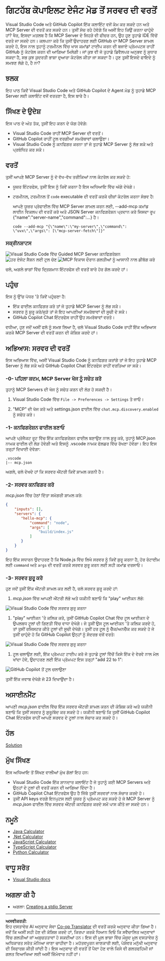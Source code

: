 <!--
CO_OP_TRANSLATOR_METADATA:
{
  "original_hash": "d940b5e0af75e3a3a4d1c3179120d1d9",
  "translation_date": "2025-08-26T17:34:57+00:00",
  "source_file": "03-GettingStarted/04-vscode/README.md",
  "language_code": "pa"
}
-->
# ਗਿਟਹੱਬ ਕੋਪਾਇਲਟ ਏਜੰਟ ਮੋਡ ਤੋਂ ਸਰਵਰ ਦੀ ਵਰਤੋਂ

Visual Studio Code ਅਤੇ GitHub Copilot ਇੱਕ ਕਲਾਇੰਟ ਵਜੋਂ ਕੰਮ ਕਰ ਸਕਦੇ ਹਨ ਅਤੇ MCP Server ਦੀ ਵਰਤੋਂ ਕਰ ਸਕਦੇ ਹਨ। ਤੁਸੀਂ ਸੋਚ ਰਹੇ ਹੋਵੋਗੇ ਕਿ ਅਸੀਂ ਇਹ ਕਿਉਂ ਕਰਨਾ ਚਾਹੁੰਦੇ ਹਾਂ? ਖੈਰ, ਇਸਦਾ ਮਤਲਬ ਹੈ ਕਿ MCP Server ਦੇ ਜਿਹੜੇ ਵੀ ਫੀਚਰ ਹਨ, ਉਹ ਹੁਣ ਤੁਹਾਡੇ IDE ਵਿੱਚੋਂ ਵਰਤੇ ਜਾ ਸਕਦੇ ਹਨ। ਕਲਪਨਾ ਕਰੋ ਕਿ ਤੁਸੀਂ ਉਦਾਹਰਣ ਲਈ GitHub ਦਾ MCP Server ਸ਼ਾਮਲ ਕਰਦੇ ਹੋ, ਇਸ ਨਾਲ ਤੁਹਾਨੂੰ ਟਰਮੀਨਲ ਵਿੱਚ ਖਾਸ ਕਮਾਂਡਾਂ ਟਾਈਪ ਕਰਨ ਦੀ ਬਜਾਏ ਪ੍ਰੋਮਪਟਸ ਰਾਹੀਂ GitHub ਨੂੰ ਕੰਟਰੋਲ ਕਰਨ ਦੀ ਆਗਿਆ ਮਿਲੇਗੀ। ਜਾਂ ਕੁਝ ਵੀ ਜੋ ਤੁਹਾਡੇ ਡਿਵੈਲਪਰ ਅਨੁਭਵ ਨੂੰ ਸੁਧਾਰ ਸਕਦਾ ਹੈ, ਸਭ ਕੁਝ ਕੁਦਰਤੀ ਭਾਸ਼ਾ ਦੁਆਰਾ ਕੰਟਰੋਲ ਕੀਤਾ ਜਾ ਸਕਦਾ ਹੈ। ਹੁਣ ਤੁਸੀਂ ਇਸਦੇ ਫਾਇਦੇ ਨੂੰ ਸਮਝਣ ਲੱਗੇ ਹੋ, ਹੈ ਨਾ?

## ਝਲਕ

ਇਹ ਪਾਠ ਕਿਵੇਂ Visual Studio Code ਅਤੇ GitHub Copilot ਦੇ Agent ਮੋਡ ਨੂੰ ਤੁਹਾਡੇ MCP Server ਲਈ ਕਲਾਇੰਟ ਵਜੋਂ ਵਰਤਣਾ ਹੈ, ਇਸ ਬਾਰੇ ਹੈ।

## ਸਿੱਖਣ ਦੇ ਉਦੇਸ਼

ਇਸ ਪਾਠ ਦੇ ਅੰਤ ਤੱਕ, ਤੁਸੀਂ ਇਹ ਕਰਨ ਦੇ ਯੋਗ ਹੋਵੋਗੇ:

- Visual Studio Code ਰਾਹੀਂ MCP Server ਦੀ ਵਰਤੋਂ।
- GitHub Copilot ਰਾਹੀਂ ਟੂਲ ਵਰਗੀਆਂ ਸਮਰੱਥਾਵਾਂ ਚਲਾਉਣਾ।
- Visual Studio Code ਨੂੰ ਕਨਫਿਗਰ ਕਰਨਾ ਤਾਂ ਜੋ ਤੁਹਾਡੇ MCP Server ਨੂੰ ਲੱਭ ਸਕੇ ਅਤੇ ਪ੍ਰਬੰਧਿਤ ਕਰ ਸਕੇ।

## ਵਰਤੋਂ

ਤੁਸੀਂ ਆਪਣੇ MCP Server ਨੂੰ ਦੋ ਵੱਖ-ਵੱਖ ਤਰੀਕਿਆਂ ਨਾਲ ਕੰਟਰੋਲ ਕਰ ਸਕਦੇ ਹੋ:

- ਯੂਜ਼ਰ ਇੰਟਰਫੇਸ, ਤੁਸੀਂ ਇਸ ਨੂੰ ਕਿਵੇਂ ਕਰਨਾ ਹੈ ਇਸ ਅਧਿਆਇ ਵਿੱਚ ਅੱਗੇ ਦੇਖੋਗੇ।
- ਟਰਮੀਨਲ, ਟਰਮੀਨਲ ਤੋਂ `code` executable ਦੀ ਵਰਤੋਂ ਕਰਕੇ ਚੀਜ਼ਾਂ ਕੰਟਰੋਲ ਕਰਨਾ ਸੰਭਵ ਹੈ:

  ਆਪਣੇ ਯੂਜ਼ਰ ਪ੍ਰੋਫਾਈਲ ਵਿੱਚ MCP Server ਸ਼ਾਮਲ ਕਰਨ ਲਈ, --add-mcp ਕਮਾਂਡ ਲਾਈਨ ਵਿਕਲਪ ਦੀ ਵਰਤੋਂ ਕਰੋ ਅਤੇ JSON Server ਕਨਫਿਗਰੇਸ਼ਨ ਪ੍ਰਦਾਨ ਕਰੋ ਜਿਸਦਾ ਰੂਪ {\"name\":\"server-name\",\"command\":...} ਹੈ।

  ```
  code --add-mcp "{\"name\":\"my-server\",\"command\": \"uvx\",\"args\": [\"mcp-server-fetch\"]}"
  ```

### ਸਕ੍ਰੀਨਸ਼ਾਟਸ

![Visual Studio Code ਵਿੱਚ Guided MCP Server ਕਨਫਿਗਰੇਸ਼ਨ](../../../../translated_images/chat-mode-agent.729a22473f822216dd1e723aaee1f7d4a2ede571ee0948037a2d9357a63b9d0b.pa.png)
![ਹਰ ਏਜੰਟ ਸੈਸ਼ਨ ਲਈ ਟੂਲ ਚੋਣ](../../../../translated_images/agent-mode-select-tools.522c7ba5df0848f8f0d1e439c2e96159431bc620cb39ccf3f5dc611412fd0006.pa.png)
![MCP ਵਿਕਾਸ ਦੌਰਾਨ ਗਲਤੀਆਂ ਨੂੰ ਆਸਾਨੀ ਨਾਲ ਡੀਬੱਗ ਕਰੋ](../../../../translated_images/mcp-list-servers.fce89eefe3f30032bed8952e110ab9d82fadf043fcfa071f7d40cf93fb1ea9e9.pa.png)

ਚਲੋ, ਅਗਲੇ ਭਾਗਾਂ ਵਿੱਚ ਦ੍ਰਿਸ਼ਮਾਨ ਇੰਟਰਫੇਸ ਦੀ ਵਰਤੋਂ ਬਾਰੇ ਹੋਰ ਗੱਲ ਕਰਦੇ ਹਾਂ।

## ਪਹੁੰਚ

ਇਸ ਨੂੰ ਉੱਚ ਪੱਧਰ 'ਤੇ ਕਿਵੇਂ ਪਹੁੰਚਣਾ ਹੈ:

- ਇੱਕ ਫਾਈਲ ਕਨਫਿਗਰ ਕਰੋ ਤਾਂ ਜੋ ਤੁਹਾਡੇ MCP Server ਨੂੰ ਲੱਭ ਸਕੇ।
- ਸਰਵਰ ਨੂੰ ਸ਼ੁਰੂ ਕਰੋ/ਜੁੜੋ ਤਾਂ ਜੋ ਇਹ ਆਪਣੀਆਂ ਸਮਰੱਥਾਵਾਂ ਦੀ ਸੂਚੀ ਦੇ ਸਕੇ।
- GitHub Copilot Chat ਇੰਟਰਫੇਸ ਰਾਹੀਂ ਉਹ ਸਮਰੱਥਾਵਾਂ ਵਰਤੋ।

ਵਧੀਆ, ਹੁਣ ਜਦੋਂ ਅਸੀਂ ਫਲੋ ਨੂੰ ਸਮਝ ਲਿਆ ਹੈ, ਚਲੋ Visual Studio Code ਰਾਹੀਂ ਇੱਕ ਅਭਿਆਸ ਕਰਕੇ MCP Server ਦੀ ਵਰਤੋਂ ਕਰਨ ਦੀ ਕੋਸ਼ਿਸ਼ ਕਰਦੇ ਹਾਂ।

## ਅਭਿਆਸ: ਸਰਵਰ ਦੀ ਵਰਤੋਂ

ਇਸ ਅਭਿਆਸ ਵਿੱਚ, ਅਸੀਂ Visual Studio Code ਨੂੰ ਕਨਫਿਗਰ ਕਰਾਂਗੇ ਤਾਂ ਜੋ ਇਹ ਤੁਹਾਡੇ MCP Server ਨੂੰ ਲੱਭ ਸਕੇ ਅਤੇ GitHub Copilot Chat ਇੰਟਰਫੇਸ ਰਾਹੀਂ ਵਰਤਿਆ ਜਾ ਸਕੇ।

### -0- ਪਹਿਲਾ ਕਦਮ, MCP Server ਖੋਜ ਨੂੰ ਸਚੇਤ ਕਰੋ

ਤੁਹਾਨੂੰ MCP Servers ਦੀ ਖੋਜ ਨੂੰ ਸਚੇਤ ਕਰਨ ਦੀ ਲੋੜ ਹੋ ਸਕਦੀ ਹੈ।

1. Visual Studio Code ਵਿੱਚ `File -> Preferences -> Settings` ਤੇ ਜਾਓ।

1. "MCP" ਦੀ ਖੋਜ ਕਰੋ ਅਤੇ settings.json ਫਾਈਲ ਵਿੱਚ `chat.mcp.discovery.enabled` ਨੂੰ ਸਚੇਤ ਕਰੋ।

### -1- ਕਨਫਿਗਰੇਸ਼ਨ ਫਾਈਲ ਬਣਾਓ

ਆਪਣੇ ਪ੍ਰੋਜੈਕਟ ਰੂਟ ਵਿੱਚ ਇੱਕ ਕਨਫਿਗਰੇਸ਼ਨ ਫਾਈਲ ਬਣਾਉਣ ਨਾਲ ਸ਼ੁਰੂ ਕਰੋ, ਤੁਹਾਨੂੰ MCP.json ਨਾਮਕ ਫਾਈਲ ਦੀ ਲੋੜ ਹੋਵੇਗੀ ਅਤੇ ਇਸਨੂੰ .vscode ਨਾਮਕ ਫੋਲਡਰ ਵਿੱਚ ਰੱਖਣਾ ਹੋਵੇਗਾ। ਇਹ ਇਸ ਤਰ੍ਹਾਂ ਦਿਖਾਈ ਦੇਵੇਗਾ:

```text
.vscode
|-- mcp.json
```

ਅਗਲੇ, ਚਲੋ ਦੇਖਦੇ ਹਾਂ ਕਿ ਸਰਵਰ ਐਂਟਰੀ ਕਿਵੇਂ ਸ਼ਾਮਲ ਕਰਨੀ ਹੈ।

### -2- ਸਰਵਰ ਕਨਫਿਗਰ ਕਰੋ

*mcp.json* ਵਿੱਚ ਹੇਠਾਂ ਦਿੱਤਾ ਸਮੱਗਰੀ ਸ਼ਾਮਲ ਕਰੋ:

```json
{
    "inputs": [],
    "servers": {
       "hello-mcp": {
           "command": "node",
           "args": [
               "build/index.js"
           ]
       }
    }
}
```

ਇਹ ਇੱਕ ਸਧਾਰਨ ਉਦਾਹਰਣ ਹੈ ਕਿ Node.js ਵਿੱਚ ਲਿਖੇ ਸਰਵਰ ਨੂੰ ਕਿਵੇਂ ਸ਼ੁਰੂ ਕਰਨਾ ਹੈ, ਹੋਰ ਰੰਟਾਈਮ ਲਈ `command` ਅਤੇ `args` ਦੀ ਵਰਤੋਂ ਕਰਕੇ ਸਰਵਰ ਸ਼ੁਰੂ ਕਰਨ ਲਈ ਸਹੀ ਕਮਾਂਡ ਦਰਸਾਓ।

### -3- ਸਰਵਰ ਸ਼ੁਰੂ ਕਰੋ

ਹੁਣ ਜਦੋਂ ਤੁਸੀਂ ਇੱਕ ਐਂਟਰੀ ਸ਼ਾਮਲ ਕਰ ਲਈ ਹੈ, ਚਲੋ ਸਰਵਰ ਸ਼ੁਰੂ ਕਰਦੇ ਹਾਂ:

1. *mcp.json* ਵਿੱਚ ਆਪਣੀ ਐਂਟਰੀ ਲੱਭੋ ਅਤੇ ਯਕੀਨੀ ਬਣਾਓ ਕਿ "play" ਆਈਕਨ ਲੱਭੋ:

  ![Visual Studio Code ਵਿੱਚ ਸਰਵਰ ਸ਼ੁਰੂ ਕਰਨਾ](../../../../translated_images/vscode-start-server.8e3c986612e3555de47e5b1e37b2f3020457eeb6a206568570fd74a17e3796ad.pa.png)  

1. "play" ਆਈਕਨ 'ਤੇ ਕਲਿਕ ਕਰੋ, ਤੁਸੀਂ GitHub Copilot Chat ਵਿੱਚ ਟੂਲ ਆਈਕਨ ਦੇ ਉਪਲਬਧ ਟੂਲਾਂ ਦੀ ਗਿਣਤੀ ਵਿੱਚ ਵਾਧਾ ਦੇਖੋਗੇ। ਜੇ ਤੁਸੀਂ ਉਸ ਟੂਲ ਆਈਕਨ 'ਤੇ ਕਲਿਕ ਕਰਦੇ ਹੋ, ਤਾਂ ਤੁਸੀਂ ਰਜਿਸਟਰ ਕੀਤੇ ਟੂਲਾਂ ਦੀ ਸੂਚੀ ਦੇਖੋਗੇ। ਤੁਸੀਂ ਹਰ ਟੂਲ ਨੂੰ ਚੈੱਕ/ਅਨਚੈੱਕ ਕਰ ਸਕਦੇ ਹੋ ਜੇ ਤੁਸੀਂ ਚਾਹੁੰਦੇ ਹੋ ਕਿ GitHub Copilot ਉਨ੍ਹਾਂ ਨੂੰ ਸੰਦਰਭ ਵਜੋਂ ਵਰਤੇ:

  ![Visual Studio Code ਵਿੱਚ ਸਰਵਰ ਸ਼ੁਰੂ ਕਰਨਾ](../../../../translated_images/vscode-tool.0b3bbea2fb7d8c26ddf573cad15ef654e55302a323267d8ee6bd742fe7df7fed.pa.png)

1. ਟੂਲ ਚਲਾਉਣ ਲਈ, ਇੱਕ ਪ੍ਰੋਮਪਟ ਟਾਈਪ ਕਰੋ ਜੋ ਤੁਹਾਡੇ ਟੂਲਾਂ ਵਿੱਚੋਂ ਕਿਸੇ ਇੱਕ ਦੇ ਵੇਰਵੇ ਨਾਲ ਮੇਲ ਖਾਂਦਾ ਹੋਵੇ, ਉਦਾਹਰਣ ਲਈ ਇੱਕ ਪ੍ਰੋਮਪਟ ਇਸ ਤਰ੍ਹਾਂ "add 22 to 1":

  ![GitHub Copilot ਤੋਂ ਟੂਲ ਚਲਾਉਣਾ](../../../../translated_images/vscode-agent.d5a0e0b897331060518fe3f13907677ef52b879db98c64d68a38338608f3751e.pa.png)

  ਤੁਸੀਂ ਇੱਕ ਜਵਾਬ ਦੇਖੋਗੇ ਜੋ 23 ਦਿਖਾਉਂਦਾ ਹੈ।

## ਅਸਾਈਨਮੈਂਟ

ਆਪਣੀ *mcp.json* ਫਾਈਲ ਵਿੱਚ ਇੱਕ ਸਰਵਰ ਐਂਟਰੀ ਸ਼ਾਮਲ ਕਰਨ ਦੀ ਕੋਸ਼ਿਸ਼ ਕਰੋ ਅਤੇ ਯਕੀਨੀ ਬਣਾਓ ਕਿ ਤੁਸੀਂ ਸਰਵਰ ਨੂੰ ਸ਼ੁਰੂ/ਬੰਦ ਕਰ ਸਕਦੇ ਹੋ। ਯਕੀਨੀ ਬਣਾਓ ਕਿ ਤੁਸੀਂ GitHub Copilot Chat ਇੰਟਰਫੇਸ ਰਾਹੀਂ ਆਪਣੇ ਸਰਵਰ ਦੇ ਟੂਲਾਂ ਨਾਲ ਸੰਚਾਰ ਕਰ ਸਕਦੇ ਹੋ।

## ਹੱਲ

[Solution](./solution/README.md)

## ਮੁੱਖ ਸਿੱਖਣ

ਇਸ ਅਧਿਆਇ ਤੋਂ ਸਿੱਖਣ ਵਾਲੀਆਂ ਮੁੱਖ ਗੱਲਾਂ ਇਹ ਹਨ:

- Visual Studio Code ਇੱਕ ਸ਼ਾਨਦਾਰ ਕਲਾਇੰਟ ਹੈ ਜੋ ਤੁਹਾਨੂੰ ਕਈ MCP Servers ਅਤੇ ਉਨ੍ਹਾਂ ਦੇ ਟੂਲਾਂ ਦੀ ਵਰਤੋਂ ਕਰਨ ਦੀ ਆਗਿਆ ਦਿੰਦਾ ਹੈ।
- GitHub Copilot Chat ਇੰਟਰਫੇਸ ਉਹ ਹੈ ਜਿੱਥੇ ਤੁਸੀਂ ਸਰਵਰਾਂ ਨਾਲ ਸੰਚਾਰ ਕਰਦੇ ਹੋ।
- ਤੁਸੀਂ API keys ਵਰਗੇ ਇਨਪੁਟਸ ਲਈ ਯੂਜ਼ਰ ਨੂੰ ਪ੍ਰੋਮਪਟ ਕਰ ਸਕਦੇ ਹੋ ਜੋ MCP Server ਨੂੰ *mcp.json* ਫਾਈਲ ਵਿੱਚ ਸਰਵਰ ਐਂਟਰੀ ਕਨਫਿਗਰ ਕਰਦੇ ਸਮੇਂ ਪਾਸ ਕੀਤੇ ਜਾ ਸਕਦੇ ਹਨ।

## ਨਮੂਨੇ

- [Java Calculator](../samples/java/calculator/README.md)
- [.Net Calculator](../../../../03-GettingStarted/samples/csharp)
- [JavaScript Calculator](../samples/javascript/README.md)
- [TypeScript Calculator](../samples/typescript/README.md)
- [Python Calculator](../../../../03-GettingStarted/samples/python)

## ਵਾਧੂ ਸਰੋਤ

- [Visual Studio docs](https://code.visualstudio.com/docs/copilot/chat/mcp-servers)

## ਅਗਲਾ ਕੀ ਹੈ

- ਅਗਲਾ: [Creating a stdio Server](../05-stdio-server/README.md)

---

**ਅਸਵੀਕਰਤੀ**:  
ਇਹ ਦਸਤਾਵੇਜ਼ AI ਅਨੁਵਾਦ ਸੇਵਾ [Co-op Translator](https://github.com/Azure/co-op-translator) ਦੀ ਵਰਤੋਂ ਕਰਕੇ ਅਨੁਵਾਦ ਕੀਤਾ ਗਿਆ ਹੈ। ਜਦੋਂ ਕਿ ਅਸੀਂ ਸਹੀ ਹੋਣ ਦੀ ਕੋਸ਼ਿਸ਼ ਕਰਦੇ ਹਾਂ, ਕਿਰਪਾ ਕਰਕੇ ਧਿਆਨ ਦਿਓ ਕਿ ਸਵੈਚਾਲਿਤ ਅਨੁਵਾਦਾਂ ਵਿੱਚ ਗਲਤੀਆਂ ਜਾਂ ਅਸੁਚਤਤਾਵਾਂ ਹੋ ਸਕਦੀਆਂ ਹਨ। ਇਸ ਦੀ ਮੂਲ ਭਾਸ਼ਾ ਵਿੱਚ ਮੌਜੂਦ ਮੂਲ ਦਸਤਾਵੇਜ਼ ਨੂੰ ਅਧਿਕਾਰਤ ਸਰੋਤ ਮੰਨਿਆ ਜਾਣਾ ਚਾਹੀਦਾ ਹੈ। ਮਹੱਤਵਪੂਰਨ ਜਾਣਕਾਰੀ ਲਈ, ਪੇਸ਼ੇਵਰ ਮਨੁੱਖੀ ਅਨੁਵਾਦ ਦੀ ਸਿਫਾਰਸ਼ ਕੀਤੀ ਜਾਂਦੀ ਹੈ। ਇਸ ਅਨੁਵਾਦ ਦੀ ਵਰਤੋਂ ਤੋਂ ਪੈਦਾ ਹੋਣ ਵਾਲੇ ਕਿਸੇ ਵੀ ਗਲਤਫਹਿਮੀ ਜਾਂ ਗਲਤ ਵਿਆਖਿਆ ਲਈ ਅਸੀਂ ਜ਼ਿੰਮੇਵਾਰ ਨਹੀਂ ਹਾਂ।